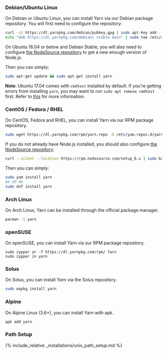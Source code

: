 ### Debian/Ubuntu Linux

On Debian or Ubuntu Linux, you can install Yarn via our Debian package
repository. You will first need to configure the repository:

```sh
curl -sS https://dl.yarnpkg.com/debian/pubkey.gpg | sudo apt-key add -
echo "deb https://dl.yarnpkg.com/debian/ stable main" | sudo tee /etc/apt/sources.list.d/yarn.list
```

On Ubuntu 16.04 or below and Debian Stable, you will also need to configure [the NodeSource repository](https://nodejs.org/en/download/package-manager/#debian-and-ubuntu-based-linux-distributions) to get a new enough version of Node.js.

Then you can simply:

```sh
sudo apt-get update && sudo apt-get install yarn
```

**Note**: Ubuntu 17.04 comes with `cmdtest` installed by default. If you're getting errors from installing `yarn`, you may want to run `sudo apt remove cmdtest` first. Refer to [this](https://github.com/yarnpkg/yarn/issues/2821) for more information.

### CentOS / Fedora / RHEL

On CentOS, Fedora and RHEL, you can install Yarn via our RPM package repository.
```sh
sudo wget https://dl.yarnpkg.com/rpm/yarn.repo -O /etc/yum.repos.d/yarn.repo
```

If you do not already have Node.js installed, you should also configure
[the NodeSource repository](https://nodejs.org/en/download/package-manager/#enterprise-linux-and-fedora):
```sh
curl --silent --location https://rpm.nodesource.com/setup_6.x | sudo bash -
```

Then you can simply:
```sh
sudo yum install yarn
## OR ##
sudo dnf install yarn
```

### Arch Linux

On Arch Linux, Yarn can be installed through the official package manager.

```sh
pacman -S yarn
```
### openSUSE

On openSUSE, you can install Yarn via our RPM package repository.
```
sudo zypper ar -f https://dl.yarnpkg.com/rpm/ Yarn
sudo zypper in yarn
```
### Solus

On Solus, you can install Yarn via the Solus repository.
```sh
sudo eopkg install yarn
```

### Alpine

On Alpine Linux (3.6+), you can install Yarn with apk.
```sh
apk add yarn
```

### Path Setup

{% include_relative _installations/unix_path_setup.md %}
